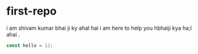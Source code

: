 # first-repo

i am shivam kumar bhai ji ky ahal hai i am here to help you hbhaiji kya ha;l ahai .

```js
const hello = 12;
```
